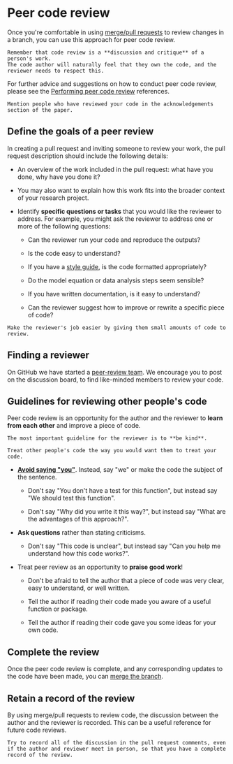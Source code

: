 # Peer code review

Once you're comfortable in using [merge/pull requests](merge-pull-requests.md) to review changes in a branch, you can use this approach for peer code review.

```admonish info
Remember that code review is a **discussion and critique** of a person's work.
The code author will naturally feel that they own the code, and the reviewer needs to respect this.
```

For further advice and suggestions on how to conduct peer code review, please see the [Performing peer code review](../references.md#performing-peer-code-review) references.

```admonish tip
Mention people who have reviewed your code in the acknowledgements section of the paper.
```

## Define the goals of a peer review

In creating a pull request and inviting someone to review your work, the pull request description should include the following details:

- An overview of the work included in the pull request: what have you done, why have you done it?

- You may also want to explain how this work fits into the broader context of your research project.

- Identify **specific questions or tasks** that you would like the reviewer to address.
  For example, you might ask the reviewer to address one or more of the following questions:

  - Can the reviewer run your code and reproduce the outputs?

  - Is the code easy to understand?

  - If you have a [style guide](coding-style-guides.md), is the code formatted appropriately?

  - Do the model equation or data analysis steps seem sensible?

  - If you have written documentation, is it easy to understand?

  - Can the reviewer suggest how to improve or rewrite a specific piece of code?

```admonish tip
Make the reviewer's job easier by giving them small amounts of code to review.
```

## Finding a reviewer

On GitHub we have started a [peer-review team](https://github.com/orgs/spectrum-spark/teams/peer-review).
We encourage you to post on the discussion board, to find like-minded members to review your code. 

## Guidelines for reviewing other people's code

Peer code review is an opportunity for the author and the reviewer to **learn from each other** and improve a piece of code.

```admonish tip
The most important guideline for the reviewer is to **be kind**.

Treat other people's code the way you would want them to treat your code.
```

- [**Avoid saying "you"**](https://www.alexandra-hill.com/2018/06/25/the-art-of-giving-and-receiving-code-reviews/).
  Instead, say "we" or make the code the subject of the sentence.

  - Don't say "You don't have a test for this function", but instead say "We should test this function".

  - Don't say "Why did you write it this way?", but instead say "What are the advantages of this approach?".

- **Ask questions** rather than stating criticisms.

  - Don't say "This code is unclear", but instead say "Can you help me understand how this code works?".

- Treat peer review as an opportunity to **praise good work**!

  - Don't be afraid to tell the author that a piece of code was very clear, easy to understand, or well written.

  - Tell the author if reading their code made you aware of a useful function or package.

  - Tell the author if reading their code gave you some ideas for your own code.

## Complete the review

Once the peer code review is complete, and any corresponding updates to the code have been made, you can [merge the branch](merge-pull-requests.md).

## Retain a record of the review

By using merge/pull requests to review code, the discussion between the author and the reviewer is recorded.
This can be a useful reference for future code reviews.

```admonish tip
Try to record all of the discussion in the pull request comments, even if the author and reviewer meet in person, so that you have a complete record of the review.
```
